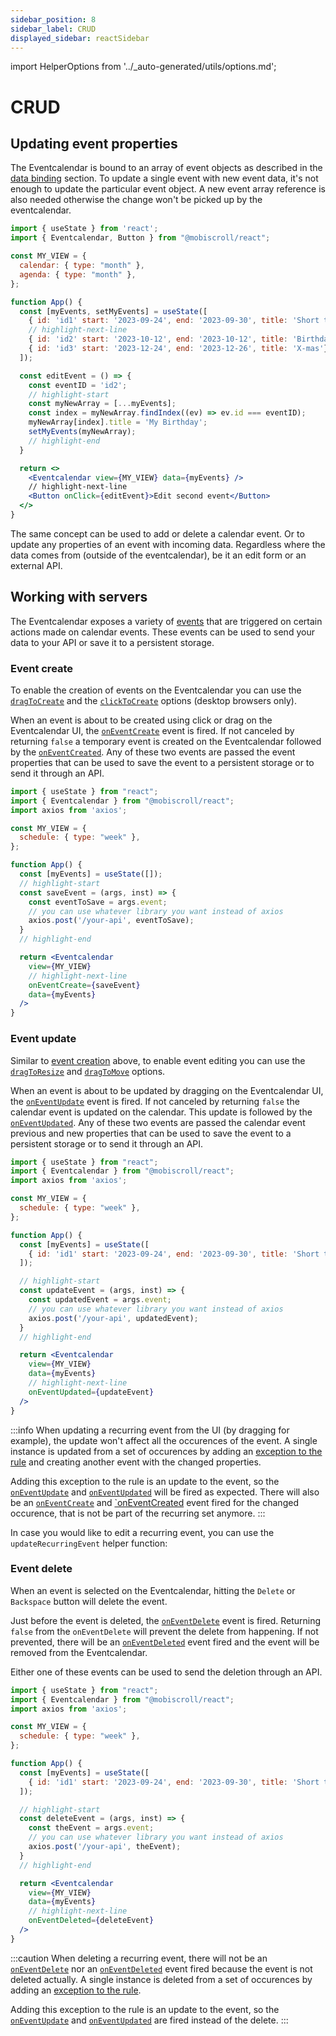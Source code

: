```yaml
---
sidebar_position: 8
sidebar_label: CRUD
displayed_sidebar: reactSidebar
---
```


import HelperOptions from '../_auto-generated/utils/options.md';

# CRUD

## Updating event properties

The Eventcalendar is bound to an array of event objects as described in the [data binding](data-binding) section. To update a single event with new event data, it's not enough to update the particular event object. A new event array reference is also needed otherwise the change won't be picked up by the eventcalendar.

```jsx title="Updating an event title"
import { useState } from 'react';
import { Eventcalendar, Button } from "@mobiscroll/react";

const MY_VIEW = {
  calendar: { type: "month" },
  agenda: { type: "month" },
};

function App() {
  const [myEvents, setMyEvents] = useState([
    { id: 'id1' start: '2023-09-24', end: '2023-09-30', title: 'Short trip!'},
    // highlight-next-line
    { id: 'id2' start: '2023-10-12', end: '2023-10-12', title: 'Birthday'},
    { id: 'id3' start: '2023-12-24', end: '2023-12-26', title: 'X-mas'},
  ]);

  const editEvent = () => {
    const eventID = 'id2';
    // highlight-start
    const myNewArray = [...myEvents];
    const index = myNewArray.findIndex((ev) => ev.id === eventID);
    myNewArray[index].title = 'My Birthday';
    setMyEvents(myNewArray);
    // highlight-end
  }

  return <>
    <Eventcalendar view={MY_VIEW} data={myEvents} />
    // highlight-next-line
    <Button onClick={editEvent}>Edit second event</Button>
  </>
}
```

The same concept can be used to add or delete a calendar event. Or to update any properties of an event with incoming data. Regardless where the data comes from (outside of the eventcalendar), be it an edit form or an external API.

## Working with servers

The Eventcalendar exposes a variety of [events](api#events) that are triggered on certain actions made on calendar events. These events can be used to send your data to your API or save it to a persistent storage.

### Event create

To enable the creation of events on the Eventcalendar you can use the [`dragToCreate`](api#opt-dragToCreate) and the [`clickToCreate`](api#opt-clickToCreate) options (desktop browsers only).

When an event is about to be created using click or drag on the Eventcalendar UI, the [`onEventCreate`](api#event-onEventCreate) event is fired. If not canceled by returning `false` a temporary event is created on the Eventcalendar followed by the [`onEventCreated`](api#event-onEventCreated). Any of these two events are passed the event properties that can be used to save the event to a persistent storage or to send it through an API.

```jsx title="Save a new event through an API"
import { useState } from "react";
import { Eventcalendar } from "@mobiscroll/react";
import axios from 'axios';

const MY_VIEW = {
  schedule: { type: "week" },
};

function App() {
  const [myEvents] = useState([]);
  // highlight-start
  const saveEvent = (args, inst) => {
    const eventToSave = args.event;
    // you can use whatever library you want instead of axios
    axios.post('/your-api', eventToSave);
  }
  // highlight-end

  return <Eventcalendar
    view={MY_VIEW}
    // highlight-next-line
    onEventCreate={saveEvent}
    data={myEvents}
  />
}
```

### Event update

Similar to [event creation](#event-create) above, to enable event editing you can use the [`dragToResize`](api#opt-dragToResize) and [`dragToMove`](api#opt-dragToMove) options.

When an event is about to be updated by dragging on the Eventcalendar UI, the [`onEventUpdate`](api#event-onEventUpdate) event is fired. If not canceled by returning `false` the calendar event is updated on the calendar. This update is followed by the [`onEventUpdated`](api#event-onEventUpdated). Any of these two events are passed the calendar event previous and new properties that can be used to save the event to a persistent storage or to send it through an API.

```jsx title="Send an updated event through an API"
import { useState } from "react";
import { Eventcalendar } from "@mobiscroll/react";
import axios from 'axios';

const MY_VIEW = {
  schedule: { type: "week" },
};

function App() {
  const [myEvents] = useState([
    { id: 'id1' start: '2023-09-24', end: '2023-09-30', title: 'Short trip!'},
  ]);

  // highlight-start
  const updateEvent = (args, inst) => {
    const updatedEvent = args.event;
    // you can use whatever library you want instead of axios
    axios.post('/your-api', updatedEvent);
  }
  // highlight-end

  return <Eventcalendar
    view={MY_VIEW}
    data={myEvents}
    // highlight-next-line
    onEventUpdated={updateEvent}
  />
}
```


:::info
When updating a recurring event from the UI (by dragging for example), the update won't affect all the occurences of the event. A single instance is updated from a set of occurences by adding an [exception to the rule](../core-concepts/recurrence#rule-exceptions) and creating another event with the changed properties.

Adding this exception to the rule is an update to the event, so the [`onEventUpdate`](./api#event-onEventUpdate) and [`onEventUpdated`](./api#event-onEventUpdated) will be fired as expected. There will also be an [`onEventCreate`](./api#event-onEventCreate) and [`onEventCreated](./api#event-onEventCreated) event fired for the changed occurence, that is not be part of the recurring set anymore.
:::

In case you would like to edit a recurring event, you can use the `updateRecurringEvent` helper function:

<div className="option-list no-padding">

<HelperOptions />

</div>

### Event delete

When an event is selected on the Eventcalendar, hitting the `Delete` or `Backspace` button will delete the event.

Just before the event is deleted, the [`onEventDelete`](./api#event-onEventDelete) event is fired. Returning `false` from the `onEventDelete` will prevent the delete from happening. If not prevented, there will be an [`onEventDeleted`](./api#event-onEventDeleted) event fired and the event will be removed from the Eventcalendar.

Either one of these events can be used to send the deletion through an API.

```jsx title="Notify a server of an event deletion"
import { useState } from "react";
import { Eventcalendar } from "@mobiscroll/react";
import axios from 'axios';

const MY_VIEW = {
  schedule: { type: "week" },
};

function App() {
  const [myEvents] = useState([
    { id: 'id1' start: '2023-09-24', end: '2023-09-30', title: 'Short trip!'},
  ]);

  // highlight-start
  const deleteEvent = (args, inst) => {
    const theEvent = args.event;
    // you can use whatever library you want instead of axios
    axios.post('/your-api', theEvent);
  }
  // highlight-end

  return <Eventcalendar
    view={MY_VIEW}
    data={myEvents}
    // highlight-next-line
    onEventDeleted={deleteEvent}
  />
}
```

:::caution
When deleting a recurring event, there will not be an [`onEventDelete`](./api#event-onEventDelete) nor an [`onEventDeleted`](./api#event-onEventDeleted) event fired because the event is not deleted actually. A single instance is deleted from a set of occurences by adding an [exception to the rule](../core-concepts/recurrence#rule-exceptions).

Adding this exception to the rule is an update to the event, so the [`onEventUpdate`](./api#event-onEventUpdate) and [`onEventUpdated`](./api#event-onEventUpdated) are fired instead of the delete.
:::
